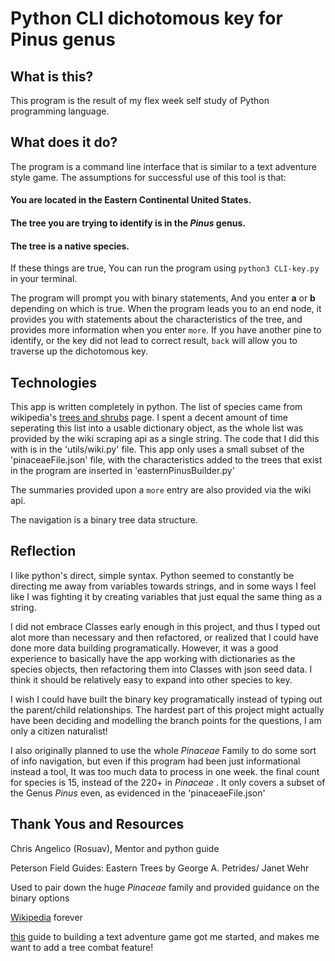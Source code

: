 # Python CLI dichotomous key for Pinus genus

## What is this?

  This program is the result of my flex week self study of Python programming language. 


## What does it do?

  The program is a command line interface that is similar to a text adventure style game. The assumptions for successful use of this tool is that: 

  #### You are located in the Eastern Continental United States.

  #### The tree you are trying to identify is in the *Pinus* genus.

  #### The tree is a native species.

  If these things are true, You can run the program using ```python3 CLI-key.py``` in your terminal.

  The program will prompt you with binary statements, And you enter **a** or **b** depending on which is true. When the program leads you to an end node, it provides you with statements about the characteristics of the tree, and provides more information when you enter ```more```. If you have another pine to identify, or the key did not lead to correct result, ```back``` will allow you to traverse up the dichotomous key.

  ## Technologies 

  This app is written completely in python. The list of species came from  wikipedia's 
  [trees and shrubs](https://en.wikipedia.org/wiki/List_of_trees_and_shrubs_by_taxonomic_family)
  page.  I spent a decent amount of time seperating this list into a usable dictionary object, as the whole list was provided by the wiki scraping api as a single string. The code that I did this with is in the 'utils/wiki.py' file. This app only uses a small subset of the 'pinaceaeFile.json' file, with the characteristics added to the trees that exist 
  in the program are inserted in 'easternPinusBuilder.py'

  The summaries provided upon a ```more``` entry are also provided via the wiki api.

  The navigation is a binary tree data structure.

  ## Reflection

  I like python's direct, simple syntax. 
  Python seemed to constantly be directing me away from variables towards strings, and in some ways I feel like I was fighting it by creating variables that just equal the same thing as a string. 

  I did not embrace Classes early enough in this project, and thus I typed out alot more than necessary and then refactored, or realized that I could have done more data building programatically. 
  However, it was a good experience to basically have the app working with dictionaries as the species objects, then refactoring them into Classes with json seed data. I think it should be relatively easy to expand into other species to key.

  I wish I could have built the binary key programatically instead of typing out the parent/child relationships. The hardest part of this project might actually have been deciding and modelling the branch points for the questions, I am only a citizen naturalist! 

  I also originally planned to use the whole *Pinaceae* Family to do some sort of info navigation, but even if this program had been just informational instead a tool, It was too much data to process in one week. the final count for species is 15, instead of the 220+ in *Pinaceae* . It only covers a subset of the Genus *Pinus* even, as evidenced in the 'pinaceaeFile.json' 

  ## Thank Yous and Resources

  Chris Angelico (Rosuav), Mentor and python guide

  Peterson Field Guides: Eastern Trees by George A. Petrides/ Janet Wehr

  Used to pair down the huge *Pinaceae* family and provided guidance on the binary options

  [Wikipedia](https://www.wikipedia.org/) forever

  [this](https://inventwithpython.com/blog/2014/12/11/making-a-text-adventure-game-with-the-cmd-and-textwrap-python-modules/) guide to building a text adventure game got me started, and makes me want to add a tree combat feature!
  


